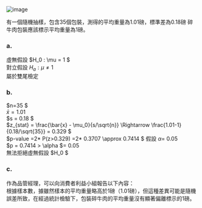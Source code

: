 ![image](https://github.com/user-attachments/assets/241a0921-6f43-455d-a9a8-0786065a3088)  

有一個隨機抽樣，包含35個包裝，測得的平均重量為1.01磅，標準差為0.18磅
碎牛肉包裝應該標示平均重量為1磅。  

### a. 

虛無假設 $H_0  :  \mu = 1 $  
對立假設 $H_a  : \mu\ne 1$  
屬於雙尾檢定  

### b.  

$n=35 $  
$\bar{x} = 1.01$  
$s = 0.18 $  
$z_{stat} = \frac{\bar{x} - \mu_0}{s/\sqrt{n}} \Rightarrow  \frac{1.01-1}{0.18/\sqrt{35}} = 0.329 $  
$p-value =2* P(z>0.329) =2* 0.3707 \approx 0.7414 $ 
假設 $\alpha$= 0.05  
$p = 0.7414 > \alpha $= 0.05  
無法拒絕虛無假設 $H_0 $  

### c.  

作為品管經理，可以向消費者利益小組報告以下內容：  
根據樣本數，據雖然樣本的平均重量略高於1磅（1.01磅），但這種差異可能是隨機誤差所致，在經過統計檢驗下，包裝碎牛肉的平均重量沒有顯著偏離標示的1磅。



